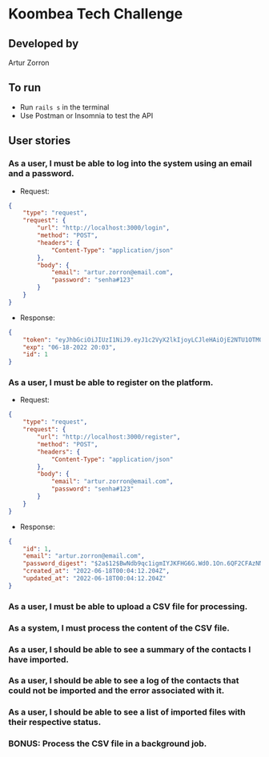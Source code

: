# Koombea Tech Challenge

## Developed by

Artur Zorron

## To run

- Run `rails s` in the terminal
- Use Postman or Insomnia to test the API

## User stories

### As a user, I must be able to log into the system using an email and a password.

- Request:

```json
{
    "type": "request",
    "request": {
        "url": "http://localhost:3000/login",
        "method": "POST",
        "headers": {
            "Content-Type": "application/json"
        },
        "body": {
            "email": "artur.zorron@email.com",
            "password": "senha#123"
        }
    }
}
```

- Response:

```json
{
	"token": "eyJhbGciOiJIUzI1NiJ9.eyJ1c2VyX2lkIjoyLCJleHAiOjE2NTU1OTM0MTJ9.WaY_7rsGAr_KOlXXgTWn0gFlenCWQV7t580VdG8lvhw",
	"exp": "06-18-2022 20:03",
	"id": 1
}
```

### As a user, I must be able to register on the platform.

- Request:

```json
{
    "type": "request",
    "request": {
        "url": "http://localhost:3000/register",
        "method": "POST",
        "headers": {
            "Content-Type": "application/json"
        },
        "body": {
            "email": "artur.zorron@email.com",
            "password": "senha#123"
        }
    }
}
```

- Response:

```json
{
    "id": 1,
	"email": "artur.zorron@email.com",
	"password_digest": "$2a$12$BwNdb9qc1igmIYJKFHG6G.Wd0.1On.6QF2CFAzNNnn5Hfb.CngG1u",
	"created_at": "2022-06-18T00:04:12.204Z",
	"updated_at": "2022-06-18T00:04:12.204Z"
}
```

### As a user, I must be able to upload a CSV file for processing.

### As a system, I must process the content of the CSV file.

### As a user, I should be able to see a summary of the contacts I have imported.

### As a user, I should be able to see a log of the contacts that could not be imported and the error associated with it.

### As a user, I should be able to see a list of imported files with their respective status.

### BONUS: Process the CSV file in a background job.